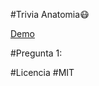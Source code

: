 #Trivia Anatomia😷

[Demo](https://replit.com/@WilliamsTicona/Trivia-1)
 
#Pregunta 1: 

#Licencia 
#MIT
